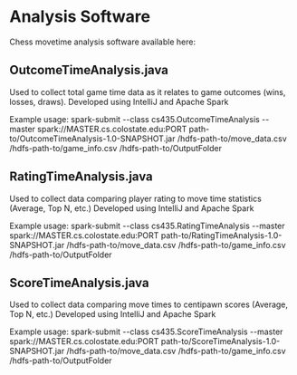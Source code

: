 # Analysis Software
Chess movetime analysis software available here:

## OutcomeTimeAnalysis.java
Used to collect total game time data as it relates to game outcomes (wins, losses, draws). Developed using IntelliJ and Apache Spark 

Example usage: spark-submit --class cs435.OutcomeTimeAnalysis --master spark://MASTER.cs.colostate.edu:PORT path-to/OutcomeTimeAnalysis-1.0-SNAPSHOT.jar /hdfs-path-to/move_data.csv /hdfs-path-to/game_info.csv /hdfs-path-to/OutputFolder

## RatingTimeAnalysis.java
Used to collect data comparing player rating to move time statistics (Average, Top N, etc.) Developed using IntelliJ and Apache Spark 

Example usage: spark-submit --class cs435.RatingTimeAnalysis --master spark://MASTER.cs.colostate.edu:PORT path-to/RatingTimeAnalysis-1.0-SNAPSHOT.jar /hdfs-path-to/move_data.csv /hdfs-path-to/game_info.csv /hdfs-path-to/OutputFolder

## ScoreTimeAnalysis.java
Used to collect data comparing move times to centipawn scores (Average, Top N, etc.) Developed using IntelliJ and Apache Spark 

Example usage: spark-submit --class cs435.ScoreTimeAnalysis --master spark://MASTER.cs.colostate.edu:PORT path-to/ScoreTimeAnalysis-1.0-SNAPSHOT.jar /hdfs-path-to/move_data.csv /hdfs-path-to/game_info.csv /hdfs-path-to/OutputFolder
